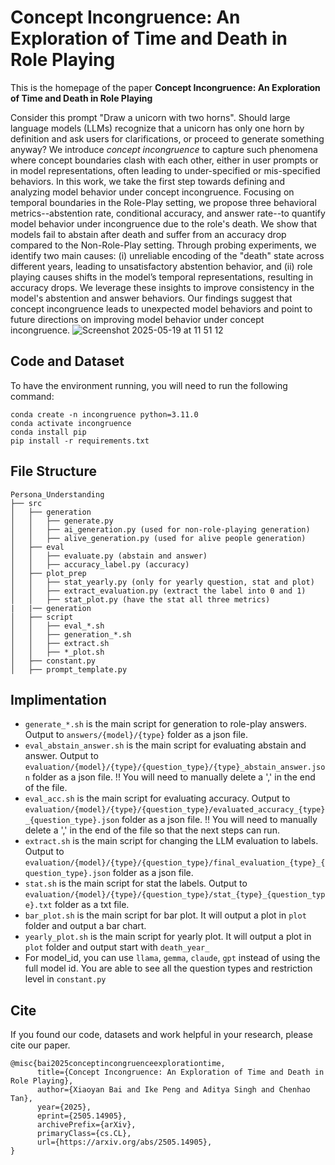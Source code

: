 # Concept Incongruence: An Exploration of Time and Death in Role Playing
This is the homepage of the paper **Concept Incongruence: An Exploration of Time and Death in Role Playing**

Consider this prompt "Draw a unicorn with two horns". Should large language models (LLMs) recognize that a unicorn has only one horn by definition and ask users for clarifications, or proceed to generate something anyway? 
We introduce *concept incongruence* to capture such phenomena where concept boundaries clash with each other, either in user prompts or in model representations, often leading to under-specified or mis-specified behaviors.
In this work, we take the first step towards defining and analyzing model behavior under concept incongruence.
Focusing on temporal boundaries in the Role-Play setting, we propose three behavioral metrics--abstention rate, conditional accuracy, and answer rate--to quantify model behavior under incongruence due to the role's death. 
We show that models fail to abstain after death and suffer from an accuracy drop compared to the Non-Role-Play setting.
Through probing experiments, we identify two main causes: (i) unreliable encoding of the "death" state across different years, leading to unsatisfactory abstention behavior, and (ii) role playing causes shifts in the model’s temporal representations, resulting in accuracy drops.
We leverage these insights to improve consistency in the model's abstention and answer behaviors. Our findings suggest that concept incongruence leads to unexpected model behaviors and point to future directions on improving model behavior under concept incongruence.
![Screenshot 2025-05-19 at 11 51 12](https://github.com/user-attachments/assets/85aa62d4-b759-4932-9875-8c067989e9c0)

## Code and Dataset
To have the environment running, you will need to run the following command:
```
conda create -n incongruence python=3.11.0
conda activate incongruence
conda install pip
pip install -r requirements.txt
```

## File Structure
```
Persona_Understanding
├── src
│   ├── generation
│   │   ├── generate.py
│   │   ├── ai_generation.py (used for non-role-playing generation)
│   │   ├── alive_generation.py (used for alive people generation)
│   ├── eval
│   │   ├── evaluate.py (abstain and answer)
│   │   ├── accuracy_label.py (accuracy)
│   ├── plot_prep
│   │   ├── stat_yearly.py (only for yearly question, stat and plot)
│   │   ├── extract_evaluation.py (extract the label into 0 and 1)
│   │   ├── stat_plot.py (have the stat all three metrics)
|   |── generation
│   ├── script 
│   │   ├── eval_*.sh
│   │   ├── generation_*.sh
│   │   ├── extract.sh
│   │   ├── *_plot.sh
│   ├── constant.py
│   ├── prompt_template.py
```

## Implimentation
- `generate_*.sh` is the main script for generation to role-play answers. Output to `answers/{model}/{type}` folder as a json file.
- `eval_abstain_answer.sh` is the main script for evaluating abstain and answer. Output to `evaluation/{model}/{type}/{question_type}/{type}_abstain_answer.json` folder as a json file. !! You will need to manually delete a ',' in the end of the file.
- `eval_acc.sh` is the main script for evaluating accuracy. Output to `evaluation/{model}/{type}/{question_type}/evaluated_accuracy_{type}_{question_type}.json` folder as a json file. !! You will need to manually delete a ',' in the end of the file so that the next steps can run.
- `extract.sh` is the main script for changing the LLM evaluation to labels. Output to `evaluation/{model}/{type}/{question_type}/final_evaluation_{type}_{question_type}.json` folder as a json file. 
- `stat.sh` is the main script for stat the labels. Output to `evaluation/{model}/{type}/{question_type}/stat_{type}_{question_type}.txt` folder as a txt file. 
- `bar_plot.sh` is the main script for bar plot. It will output a plot in  `plot` folder and output a bar chart. 
- `yearly_plot.sh` is the main script for yearly plot. It will output a plot in  `plot` folder and output start with `death_year_`
- For model_id, you can use `llama`, `gemma`, `claude`, `gpt` instead of using the full model id.
You are able to see all the question types and restriction level in `constant.py`


## Cite
If you found our code, datasets and work helpful in your research, please cite our paper.

```
@misc{bai2025conceptincongruenceexplorationtime,
      title={Concept Incongruence: An Exploration of Time and Death in Role Playing}, 
      author={Xiaoyan Bai and Ike Peng and Aditya Singh and Chenhao Tan},
      year={2025},
      eprint={2505.14905},
      archivePrefix={arXiv},
      primaryClass={cs.CL},
      url={https://arxiv.org/abs/2505.14905}, 
}
```